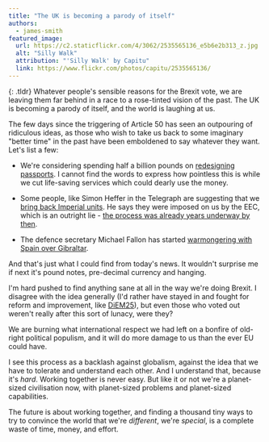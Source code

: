 ```yaml
---
title: "The UK is becoming a parody of itself"
authors:
  - james-smith
featured_image:
  url: https://c2.staticflickr.com/4/3062/2535565136_e5b6e2b313_z.jpg
  alt: "Silly Walk"
  attribution: "'Silly Walk' by Capitu"
  link: https://www.flickr.com/photos/capitu/2535565136/
---
```


{: .tldr}
Whatever people's sensible reasons for the Brexit vote, we are leaving them far behind in a race to a rose-tinted vision of the past. The UK is becoming a parody of itself, and the world is laughing at us.

The few days since the triggering of Article 50 has seen an outpouring of ridiculous ideas, as those who wish to take us back to some imaginary "better time" in the past have been emboldened to say whatever they want. Let's list a few:

* We're considering spending half a billion pounds on [redesigning passports](http://www.telegraph.co.uk/news/2017/04/02/blue-passports-make-return-home-office-500-million-post-brexit/). I cannot find the words to express how  pointless this is while we cut life-saving services which could dearly use the money.

* Some people, like Simon Heffer in the Telegraph are suggesting that we [bring back Imperial units](http://www.telegraph.co.uk/news/2017/04/01/now-sovereign-nation-must-bring-back-imperial-units/). He says they were imposed on us by the EEC, which is an outright lie - [the process was already years underway by then](https://en.wikipedia.org/wiki/Metrication_in_the_United_Kingdom).

* The defence secretary Michael Fallon has started [warmongering with Spain over Gibraltar](https://www.independent.co.uk/news/uk/politics/brexit-gibraltar-falklands-war-senior-conservatives-fallon-howard-a7662656.html).

And that's just what I could find from today's news. It wouldn't surprise me if next it's pound notes, pre-decimal currency and hanging.

I'm hard pushed to find anything sane at all in the way we're doing Brexit. I disagree with the idea generally (I'd rather have stayed in and fought for reform and improvement, like [DiEM25](http://www.diem25.org/)), but even those who voted out weren't really after this sort of lunacy, were they?

We are burning what international respect we had left on a bonfire of old-right political populism, and it will do more damage to us than the ever EU could have.

I see this process as a backlash against globalism, against the idea that we have to tolerate and understand each other. And I understand that, because it's *hard*. Working together is never easy. But like it or not we're a planet-sized civilisation now, with planet-sized problems and planet-sized capabilities.

The future is about working together, and finding a thousand tiny ways to try to convince the world that we're *different*, we're *special*, is a complete waste of time, money, and effort.